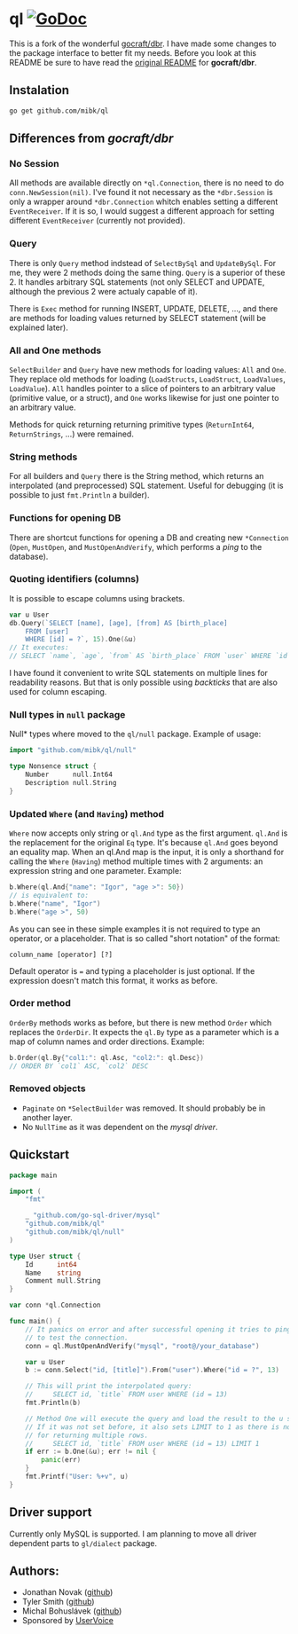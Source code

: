 # ql [![GoDoc](https://godoc.org/github.com/mibk/ql?status.png)](https://godoc.org/github.com/mibk/ql)

This is a fork of the wonderful [gocraft/dbr](https://github.com/gocraft/dbr). I have made some changes
to the package interface to better fit my needs. Before you look at this README be sure to have read the
[original README](https://github.com/gocraft/dbr) for **gocraft/dbr**.

## Instalation

```bash
go get github.com/mibk/ql
```

## Differences from *gocraft/dbr*

### No Session

All methods are available directly on `*ql.Connection`, there is no need to do `conn.NewSession(nil)`.
I've found it not necessary as the `*dbr.Session` is  only a wrapper around `*dbr.Connection` whitch
enables setting a different `EventReceiver`. If it is so, I would suggest a different approach for
setting different `EventReceiver`
(currently not provided).

### Query

There is only `Query` method indstead of `SelectBySql` and `UpdateBySql`. For me, they were 2 methods
doing the same thing. `Query` is a superior of these 2. It handles arbitrary SQL statements (not only
SELECT and UPDATE, although the previous 2 were actualy capable of it).

There is `Exec` method for running INSERT, UPDATE, DELETE, ..., and there are methods for loading
values returned by SELECT statement (will be explained later).

### All and One methods

`SelectBuilder` and `Query` have new methods for loading values: `All` and `One`. They replace old
methods for loading (`LoadStructs`, `LoadStruct`, `LoadValues`, `LoadValue`). `All` handles pointer
to a slice of pointers to an arbitrary value (primitive value, or a struct), and `One` works likewise
for just one pointer to an arbitrary value.

Methods for quick returning returning primitive types (`ReturnInt64`, `ReturnStrings`, ...) were
remained.

### String methods

For all builders and `Query` there is the String method, which returns an interpolated (and
preprocessed) SQL statement. Useful for debugging (it is possible to just `fmt.Println` a builder).

### Functions for opening DB

There are shortcut functions for opening a DB and creating new `*Connection` (`Open`, `MustOpen`, and
`MustOpenAndVerify`, which performs a *ping* to the database).

### Quoting identifiers (columns)

It is possible to escape columns using brackets.

```go
var u User
db.Query(`SELECT [name], [age], [from] AS [birth_place]
	FROM [user]
	WHERE [id] = ?`, 15).One(&u)
// It executes:
// SELECT `name`, `age`, `from` AS `birth_place` FROM `user` WHERE `id` = 15
```

I have found it convenient to write SQL statements on multiple lines for readability reasons. But that
is only possible using *backticks* that are also used for column escaping.

### Null types in `null` package

Null* types where moved to the `ql/null` package. Example of usage:

```go
import "github.com/mibk/ql/null"

type Nonsence struct {
	Number      null.Int64
	Description null.String
}
```

### Updated `Where` (and `Having`) method

`Where` now accepts only string or `ql.And` type as the first argument. `ql.And` is the replacement for
the original `Eq` type. It's because `ql.And` goes beyond an equality map. When an ql.And map is the
input, it is only a shorthand for calling the `Where` (`Having`) method multiple times with 2 arguments:
an expression string and one parameter. Example:

```go
b.Where(ql.And{"name": "Igor", "age >": 50})
// is equivalent to:
b.Where("name", "Igor")
b.Where("age >", 50)
```

As you can see in these simple examples it is not required to type an operator, or a placeholder. That
is so called "short notation" of the format:
```
column_name [operator] [?]
```
Default operator is `=` and typing a placeholder is just optional. If the expression doesn't match
this format, it works as before.

### Order method

`OrderBy` methods works as before, but there is new method `Order` which replaces the `OrderDir`.
It expects the `ql.By` type as a parameter which is a map of column names and order directions.
Example:

```go
b.Order(ql.By{"col1:": ql.Asc, "col2:": ql.Desc})
// ORDER BY `col1` ASC, `col2` DESC
```

### Removed objects
* `Paginate` on `*SelectBuilder` was removed. It should probably be in another layer.
* No `NullTime` as it was dependent on the *mysql driver*.

## Quickstart

```go
package main

import (
	"fmt"

	_ "github.com/go-sql-driver/mysql"
	"github.com/mibk/ql"
	"github.com/mibk/ql/null"
)

type User struct {
	Id      int64
	Name    string
	Comment null.String
}

var conn *ql.Connection

func main() {
	// It panics on error and after successful opening it tries to ping the database
	// to test the connection.
	conn = ql.MustOpenAndVerify("mysql", "root@/your_database")

	var u User
	b := conn.Select("id, [title]").From("user").Where("id = ?", 13)

	// This will print the interpolated query:
	//     SELECT id, `title` FROM user WHERE (id = 13)
	fmt.Println(b)

	// Method One will execute the query and load the result to the u struct.
	// If it was not set before, it also sets LIMIT to 1 as there is no need
	// for returning multiple rows.
	//     SELECT id, `title` FROM user WHERE (id = 13) LIMIT 1
	if err := b.One(&u); err != nil {
		panic(err)
	}
	fmt.Printf("User: %+v", u)
}
```

## Driver support

Currently only MySQL is supported. I am planning to move all driver dependent parts to `gl/dialect`
package.

## Authors:

* Jonathan Novak ([github](https://github.com/cypriss))
* Tyler Smith ([github](https://github.com/tyler-smith))
* Michal Bohuslávek ([github](https://github.com/mibk))
* Sponsored by [UserVoice](https://eng.uservoice.com)
